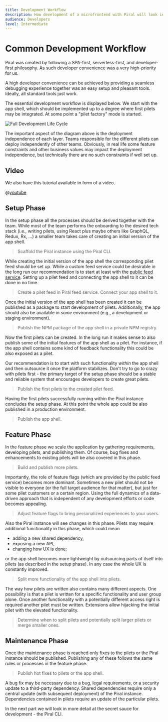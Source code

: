 ```yaml
---
title: Development Workflow
description: How development of a microfrontend with Piral will look in most cases.
audience: Developers
level: Intermediate
---
```


# Common Development Workflow

Piral was created by following a SPA-first, serverless-first, and developer-first philosophy. As such developer convenience was a very high-priority for us.

A high developer convenience can be achieved by providing a seamless debugging experience together was an easy setup and pleasant tools. Ideally, all standard tools just work.

The essential development workflow is displayed below. We start with the app shell, which should be implemented up to a degree where first pilets may be integrated. At some point a "pilet factory" mode is started.

![Full Development Life Cycle](../diagrams/piral-dev-life-cycle.png)

The important aspect of the diagram above is the deployment independence of each layer. Teams responsible for the different pilets can deploy independently of other teams. Obviously, in real life some feature constraints and other business values may impact the deployment independence, but technically there are no such constraints if well set up.

## Video

We also have this tutorial available in form of a video.

@[youtube](https://youtu.be/R-LqjbLuOqA)

## Setup Phase

In the setup phase all the processes should be derived together with the team. While most of the team performs the onboarding to the desired tech stack (i.e., writing pilets, using React plus maybe others like GraphQL, Redux, Rx, ...) a smaller team takes care of creating an initial version of the app shell.

> Scaffold the Piral instance using the Piral CLI.

While creating the initial version of the app shell the corresponding pilet feed should be set up. While a custom feed service could be desirable in the long run our recommendation is to start at least with the [public feed service](https://feed.piral.cloud). Setting up a pilet feed and connecting the app shell to it can be done in no time.

> Create a pilet feed in Piral feed service. Connect your app shell to it.

Once the initial version of the app shell has been created it can be published as a package to start development of pilets. Additionally, the app should also be available in *some* environment (e.g., a development or staging environment).

> Publish the NPM package of the app shell in a private NPM registry.

Now the first pilets can be created. In the long run it makes sense to also publish some of the initial features of the app shell as a pilet. For instance, if the app shell contains some kind of feedback functionality this could be also exposed as a pilet.

Our recommendation is to start with such functionality *within* the app shell and then outsource it once the platform stabilizes. Don't try to go to crazy with pilets first - the primary target of the setup phase should be a stable and reliable system that encourages developers to create great pilets.

> Publish the first pilets to the created pilet feed.

Having the first pilets successfully running within the Piral instance concludes the setup phase. At this point the whole app could be also published in a production environment.

> Publish the app shell.

## Feature Phase

In the feature phase we scale the application by gathering requirements, developing pilets, and publishing them. Of course, bug fixes and enhancements to existing pilets will be also covered in this phase.

> Build and publish more pilets.

Importantly, the role of feature flags (which are provided by the public feed service) becomes more dominant. Sometimes a new pilet should not be visible to everyone (or the full target audience for that matter), but just for some pilet customers or a certain region. Using the full dynamics of a data-driven approach that is independent of any development efforts or code becomes appealing.

> Adjust feature flags to bring personalized experiences to your users.

Also the Piral instance will see changes in this phase. Pilets may require additional functionality in this phase, which could mean

- adding a new shared dependency,
- exposing a new API,
- changing how UX is done;

or the app shell becomes more lightweight by outsourcing parts of itself into pilets (as described in the setup phase). In any case the whole UX is constantly improved.

> Split more functionality of the app shell into pilets.

The way how pilets are written also contains many different aspects. One possibility is that a pilet is written for a specific functionality and user group alone. Once another functionality with a potentially different access right is required another pilet must be written. Extensions allow hijacking the initial pilet with the elevated functionality.

> Determine when to split pilets and potentially split larger pilets or merge smaller ones.

## Maintenance Phase

Once the maintenance phase is reached only fixes to the pilets or the Piral instance should be published. Publishing any of these follows the same rules or processes in the feature phase.

> Publish hot fixes to pilets or the app shell.

A bug fix may be necessary due to a bug, legal requirements, or a security update to a third-party dependency. Shared dependencies require only a central update (with  subsequent deployment) of the Piral instance. Dependencies contained in pilets require an update of the particular pilets.

In the next part we will look in more detail at the secret sauce for development - the Piral CLI.
